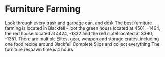 # Furniture Farming

Look through every trash and garbage can, and desk
The best furniture farming is located in Blackfell - loot the green house located at 4501, -1464, the red house located at 4424, -1332 and the red motel located at 3390, -1351. There are multiple Elites, gear, weapon and storage crates, including one food recipe around Blackfell
Complete Silos and collect everything
The furniture respawn time is 4 hours
